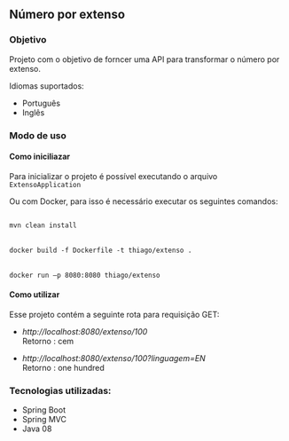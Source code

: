 ## Número por extenso

### Objetivo
Projeto com o objetivo de forncer uma API para transformar o número por extenso. 

Idiomas suportados:
* Português
* Inglês

### Modo de uso
#### Como iniciliazar

Para inicializar o projeto é possível executando o arquivo <code>ExtensoApplication</code>

Ou com Docker, para isso é necessário  executar os seguintes comandos:

<code>
mvn clean install
</code>
<br/>
<code>
docker build -f Dockerfile -t thiago/extenso .
</code>
<br/>
<code>
docker run –p 8080:8080 thiago/extenso
</code>

#### Como utilizar

Esse projeto contém a seguinte rota para requisição GET:

* <i>http://localhost:8080/extenso/100</i>
<br/>Retorno : cem

* <i>http://localhost:8080/extenso/100?linguagem=EN</i>
<br/>Retorno : one hundred



### Tecnologias utilizadas:
* Spring Boot
* Spring MVC
* Java 08
